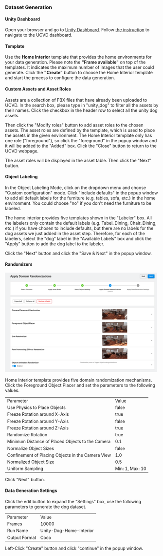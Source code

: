 ### Dataset Generation

#### Unity Dashboard

Open your browser and go to [Unity Dashboard](https://dashboard.unity3d.com/). Follow [the instruction](ucvd.md) to navigate to the UCVD dashboard.

#### Template

Use the **Home Interior** template that provides the home environments for your data generation. Please note the **"Frame available"** on top of the templates. It indicates the maximum number of images that the user could generate. Click the **"Create"** button to choose the Home Interior template and start the process to configure the data generation.

#### Custom Assets and Asset Roles

Assets are a collection of FBX files that have already been uploaded to UCVD. In the search box, please type in "unity_dog" to filter all the assets by their names. Click the checkbox in the header row to select all the unity dog assets.

Then click the "Modify roles" button to add asset roles to the chosen assets. The asset roles are defined by the template, which is used to place the assets in the given environment. The Home Interior template only has one role ("foreground"), so click the "foreground" in the popup window and it will be added to the "Added" box. Click the "Close" button to return to the UCVD webpage.

The asset roles will be displayed in the asset table. Then click the "Next" button.

#### Object Labeling

In the Object Labeling Mode, click on the dropdown menu and choose "Custom configuration" mode. Click "include defaults" in the popup window to add all default labels for the furniture (e.g. tables, sofa, etc.) in the home environment. You could choose "no" if you don't need the furniture to be labeled.

The home interior provides five templates shown in the "Labeler" box. All the labelers only contain the default labels (e.g. Tabel\_Dining, Chair\_Dining, etc.) if you have chosen to include defaults, but there are no labels for the dog assets we just added in the asset step. Therefore, for each of the labelers, select the "dog" label in the "Available Labels" box and click the "Apply" button to add the dog label to the labeler.

Click the "Next" button and click the "Save & Next" in the popup window.

#### Randomizers

<img src="images/ucvd-randomizer.png" alt="randomizers" width="500"/>

Home Interior template provides five domain randomization mechanisms. Click the Foreground Object Placer and set the parameters to the following values.

<table>
<tr>
  <td>Parameter</td>
  <td>Value</td>
</tr>
<tr><td>Use Physics to Place Objects</td><td>false</td>
<tr><td>Freeze Rotation around X-Axis</td><td>true</td>
<tr><td>Freeze Rotation around Y-Axis</td><td>false</td>
<tr><td>Freeze Rotation around Z-Axis</td><td>true</td>
<tr><td>Randomize Rotation</td><td>true</td>
<tr><td>Minimum Distance of Placed Objects to the Camera</td><td>0.1</td>
<tr><td>Normalize Object Sizes</td><td>false</td>
<tr><td>Confinement of Placing Objects in the Camera View</td><td>1.0</td>
<tr><td>Normalized Object Size</td><td>0.5</td>
<tr><td>Uniform Sampling</td><td>Min: 1, Max: 10</td>
</table>

Click "Next" button.

#### Data Generation Settings

Click the edit button to expand the "Settings" box, use the following parameters to generate the dog dataset.

<table>
<tr>
  <td>Parameter</td>
  <td>Value</td>
</tr>
<tr><td>Frames</td><td>10000</td>
<tr><td>Run Name</td><td>Unity-Dog-Home-Interior</td>
<tr><td>Output Format</td><td>Coco</td>
</table>

Left-Click "Create" button and click "continue" in the popup window.
